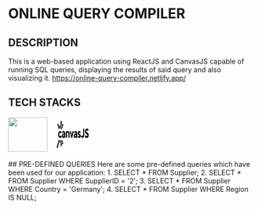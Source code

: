 # ONLINE QUERY COMPILER
## DESCRIPTION
This is a web-based application using ReactJS and CanvasJS capable of running SQL queries, displaying the results of said query and also visualizing it.
https://online-query-compiler.netlify.app/
## TECH STACKS
<p align="left">
 <img src="https://user-images.githubusercontent.com/71961774/171719451-2ef06084-c7ae-41da-aa50-ade3dfae5279.png" height="70px" width="80px">
 <img src="https://raw.githubusercontent.com/Hardik0307/Hardik0307/master/assets/canvasjs-charts.svg" height="70px" width="80px">
</p>
## PRE-DEFINED QUERIES 
Here are some pre-defined queries which have been used for our application:
 1. SELECT * FROM Supplier;
 2. SELECT * FROM Supplier WHERE SupplierID = '2';
 3. SELECT * FROM Supplier WHERE Country = 'Germany';
 4. SELECT * FROM Supplier WHERE Region IS  NULL;
